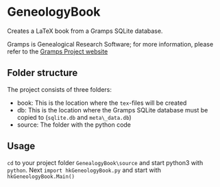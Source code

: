 # GeneologyBook
Creates a LaTeX book from a Gramps SQLite database.

Gramps is Genealogical Research Software; for more information, please refer to the [Gramps Project website](https://gramps-project.org/)

## Folder structure
The project consists of three folders:
* book: This is the location where the `tex`-files will be created
* db: This is the location where the Gramps SQLite database must be copied to (`sqlite.db` and `meta\_data.db`)
* source: The folder with the python code

## Usage
`cd` to your project folder `GenealogyBook\source` and start python3 with `python`.
Next `import hkGeneologyBook.py` and start with `hkGeneologyBook.Main()`
